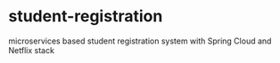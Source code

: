 # student-registration
microservices based student registration system with Spring Cloud and Netflix stack
